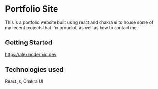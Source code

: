 # Portfolio Site
This is a portfolio website built using react and chakra ui to house some of my recent projects that I'm proud of, as well as how to contact me.

## Getting Started

https://alexmcdermid.dev

## Technologies used

React.js, Chakra UI


